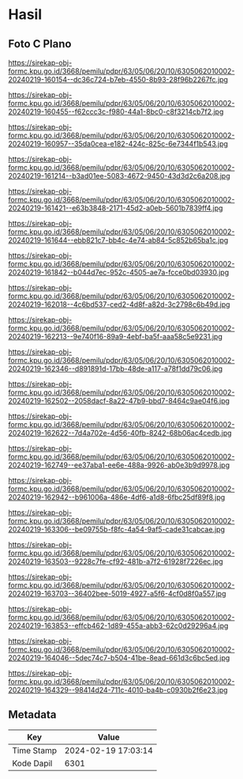 # Hasil

## Foto C Plano

https://sirekap-obj-formc.kpu.go.id/3668/pemilu/pdpr/63/05/06/20/10/6305062010002-20240219-160154--dc36c724-b7eb-4550-8b93-28f96b2267fc.jpg

https://sirekap-obj-formc.kpu.go.id/3668/pemilu/pdpr/63/05/06/20/10/6305062010002-20240219-160455--f62ccc3c-f980-44a1-8bc0-c8f3214cb7f2.jpg

https://sirekap-obj-formc.kpu.go.id/3668/pemilu/pdpr/63/05/06/20/10/6305062010002-20240219-160957--35da0cea-e182-424c-825c-6e7344f1b543.jpg

https://sirekap-obj-formc.kpu.go.id/3668/pemilu/pdpr/63/05/06/20/10/6305062010002-20240219-161214--b3ad01ee-5083-4672-9450-43d3d2c6a208.jpg

https://sirekap-obj-formc.kpu.go.id/3668/pemilu/pdpr/63/05/06/20/10/6305062010002-20240219-161421--e63b3848-2171-45d2-a0eb-5601b7839ff4.jpg

https://sirekap-obj-formc.kpu.go.id/3668/pemilu/pdpr/63/05/06/20/10/6305062010002-20240219-161644--ebb821c7-bb4c-4e74-ab84-5c852b65ba1c.jpg

https://sirekap-obj-formc.kpu.go.id/3668/pemilu/pdpr/63/05/06/20/10/6305062010002-20240219-161842--b044d7ec-952c-4505-ae7a-fcce0bd03930.jpg

https://sirekap-obj-formc.kpu.go.id/3668/pemilu/pdpr/63/05/06/20/10/6305062010002-20240219-162018--4c6bd537-ced2-4d8f-a82d-3c2798c6b49d.jpg

https://sirekap-obj-formc.kpu.go.id/3668/pemilu/pdpr/63/05/06/20/10/6305062010002-20240219-162213--9e740f16-89a9-4ebf-ba5f-aaa58c5e9231.jpg

https://sirekap-obj-formc.kpu.go.id/3668/pemilu/pdpr/63/05/06/20/10/6305062010002-20240219-162346--d891891d-17bb-48de-a117-a78f1dd79c06.jpg

https://sirekap-obj-formc.kpu.go.id/3668/pemilu/pdpr/63/05/06/20/10/6305062010002-20240219-162502--2058dacf-8a22-47b9-bbd7-8464c9ae04f6.jpg

https://sirekap-obj-formc.kpu.go.id/3668/pemilu/pdpr/63/05/06/20/10/6305062010002-20240219-162622--7d4a702e-4d56-40fb-8242-68b06ac4cedb.jpg

https://sirekap-obj-formc.kpu.go.id/3668/pemilu/pdpr/63/05/06/20/10/6305062010002-20240219-162749--ee37aba1-ee6e-488a-9926-ab0e3b9d9978.jpg

https://sirekap-obj-formc.kpu.go.id/3668/pemilu/pdpr/63/05/06/20/10/6305062010002-20240219-162942--b961006a-486e-4df6-a1d8-6fbc25df89f8.jpg

https://sirekap-obj-formc.kpu.go.id/3668/pemilu/pdpr/63/05/06/20/10/6305062010002-20240219-163306--be09755b-f8fc-4a54-9af5-cade31cabcae.jpg

https://sirekap-obj-formc.kpu.go.id/3668/pemilu/pdpr/63/05/06/20/10/6305062010002-20240219-163503--9228c7fe-cf92-481b-a7f2-61928f7226ec.jpg

https://sirekap-obj-formc.kpu.go.id/3668/pemilu/pdpr/63/05/06/20/10/6305062010002-20240219-163703--36402bee-5019-4927-a5f6-4cf0d8f0a557.jpg

https://sirekap-obj-formc.kpu.go.id/3668/pemilu/pdpr/63/05/06/20/10/6305062010002-20240219-163853--effcb462-1d89-455a-abb3-62c0d29296a4.jpg

https://sirekap-obj-formc.kpu.go.id/3668/pemilu/pdpr/63/05/06/20/10/6305062010002-20240219-164046--5dec74c7-b504-41be-8ead-661d3c6bc5ed.jpg

https://sirekap-obj-formc.kpu.go.id/3668/pemilu/pdpr/63/05/06/20/10/6305062010002-20240219-164329--98414d24-711c-4010-ba4b-c0930b2f6e23.jpg


## Metadata

| Key        | Value               |
| ---------- | ------------------- |
| Time Stamp | 2024-02-19 17:03:14 |
| Kode Dapil | 6301                |



